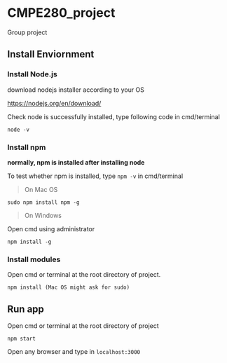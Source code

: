 # CMPE280_project
Group project
## Install Enviornment
### Install Node.js

download nodejs installer according to your OS

https://nodejs.org/en/download/

Check node is successfully installed, type following code in cmd/terminal 
```
node -v
```

### Install npm
**normally, npm is installed after installing node**

To test whether npm is installed, type `npm -v` in cmd/terminal 

>On Mac OS
```
sudo npm install npm -g
```

>On Windows

Open cmd using administrator
```
npm install -g
```

### Install modules
Open cmd or terminal at the root directory of project.

```
npm install (Mac OS might ask for sudo)
```

## Run app

Open cmd or terminal at the root directory of project
```
npm start
```
Open any browser and type in `localhost:3000`
